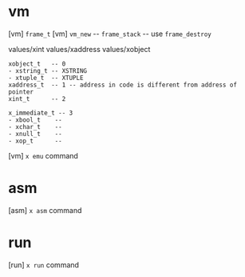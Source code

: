 # vm

[vm] `frame_t`
[vm] `vm_new` -- `frame_stack` -- use `frame_destroy`

values/xint
values/xaddress
values/xobject

```
xobject_t   -- 0
- xstring_t -- XSTRING
- xtuple_t  -- XTUPLE
xaddress_t  -- 1 -- address in code is different from address of pointer
xint_t      -- 2

x_immediate_t -- 3
- xbool_t    --
- xchar_t    --
- xnull_t    --
- xop_t      --
```

[vm] `x emu` command

# asm

[asm] `x asm` command

# run

[run] `x run` command
